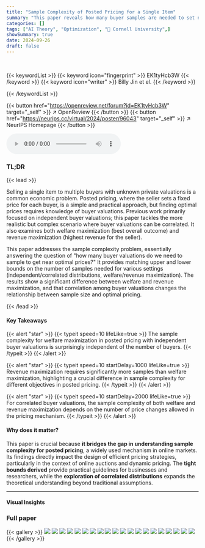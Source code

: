 ```yaml
---
title: "Sample Complexity of Posted Pricing for a Single Item"
summary: "This paper reveals how many buyer samples are needed to set near-optimal posted prices for a single item, resolving a fundamental problem in online markets and offering both theoretical and practical ..."
categories: []
tags: ["AI Theory", "Optimization", "🏢 Cornell University",]
showSummary: true
date: 2024-09-26
draft: false
---
```


<br>

{{< keywordList >}}
{{< keyword icon="fingerprint" >}} EK1tyHcb3W {{< /keyword >}}
{{< keyword icon="writer" >}} Billy Jin et el. {{< /keyword >}}
 
{{< /keywordList >}}

{{< button href="https://openreview.net/forum?id=EK1tyHcb3W" target="_self" >}}
↗ OpenReview
{{< /button >}}
{{< button href="https://neurips.cc/virtual/2024/poster/96043" target="_self" >}}
↗ NeurIPS Homepage
{{< /button >}}


<audio controls>
    <source src="https://ai-paper-reviewer.com/EK1tyHcb3W/podcast.wav" type="audio/wav">
    Your browser does not support the audio element.
</audio>


### TL;DR


{{< lead >}}

Selling a single item to multiple buyers with unknown private valuations is a common economic problem.  Posted pricing, where the seller sets a fixed price for each buyer, is a simple and practical approach, but finding optimal prices requires knowledge of buyer valuations.  Previous work primarily focused on independent buyer valuations; this paper tackles the more realistic but complex scenario where buyer valuations can be correlated. It also examines both welfare maximization (best overall outcome) and revenue maximization (highest revenue for the seller). 

This paper addresses the sample complexity problem, essentially answering the question of "how many buyer valuations do we need to sample to get near optimal prices?" It provides matching upper and lower bounds on the number of samples needed for various settings (independent/correlated distributions, welfare/revenue maximization). The results show a significant difference between welfare and revenue maximization, and that correlation among buyer valuations changes the relationship between sample size and optimal pricing.

{{< /lead >}}


#### Key Takeaways

{{< alert "star" >}}
{{< typeit speed=10 lifeLike=true >}} The sample complexity for welfare maximization in posted pricing with independent buyer valuations is surprisingly independent of the number of buyers. {{< /typeit >}}
{{< /alert >}}

{{< alert "star" >}}
{{< typeit speed=10 startDelay=1000 lifeLike=true >}} Revenue maximization requires significantly more samples than welfare maximization, highlighting a crucial difference in sample complexity for different objectives in posted pricing. {{< /typeit >}}
{{< /alert >}}

{{< alert "star" >}}
{{< typeit speed=10 startDelay=2000 lifeLike=true >}} For correlated buyer valuations, the sample complexity of both welfare and revenue maximization depends on the number of price changes allowed in the pricing mechanism. {{< /typeit >}}
{{< /alert >}}

#### Why does it matter?
This paper is crucial because **it bridges the gap in understanding sample complexity for posted pricing**, a widely used mechanism in online markets.  Its findings directly impact the design of efficient pricing strategies, particularly in the context of online auctions and dynamic pricing. The **tight bounds derived** provide practical guidelines for businesses and researchers, while the **exploration of correlated distributions** expands the theoretical understanding beyond traditional assumptions.

------
#### Visual Insights







### Full paper

{{< gallery >}}
<img src="https://ai-paper-reviewer.com/EK1tyHcb3W/1.png" class="grid-w50 md:grid-w33 xl:grid-w25" />
<img src="https://ai-paper-reviewer.com/EK1tyHcb3W/2.png" class="grid-w50 md:grid-w33 xl:grid-w25" />
<img src="https://ai-paper-reviewer.com/EK1tyHcb3W/3.png" class="grid-w50 md:grid-w33 xl:grid-w25" />
<img src="https://ai-paper-reviewer.com/EK1tyHcb3W/4.png" class="grid-w50 md:grid-w33 xl:grid-w25" />
<img src="https://ai-paper-reviewer.com/EK1tyHcb3W/5.png" class="grid-w50 md:grid-w33 xl:grid-w25" />
<img src="https://ai-paper-reviewer.com/EK1tyHcb3W/6.png" class="grid-w50 md:grid-w33 xl:grid-w25" />
<img src="https://ai-paper-reviewer.com/EK1tyHcb3W/7.png" class="grid-w50 md:grid-w33 xl:grid-w25" />
<img src="https://ai-paper-reviewer.com/EK1tyHcb3W/8.png" class="grid-w50 md:grid-w33 xl:grid-w25" />
<img src="https://ai-paper-reviewer.com/EK1tyHcb3W/9.png" class="grid-w50 md:grid-w33 xl:grid-w25" />
<img src="https://ai-paper-reviewer.com/EK1tyHcb3W/10.png" class="grid-w50 md:grid-w33 xl:grid-w25" />
<img src="https://ai-paper-reviewer.com/EK1tyHcb3W/11.png" class="grid-w50 md:grid-w33 xl:grid-w25" />
<img src="https://ai-paper-reviewer.com/EK1tyHcb3W/12.png" class="grid-w50 md:grid-w33 xl:grid-w25" />
<img src="https://ai-paper-reviewer.com/EK1tyHcb3W/13.png" class="grid-w50 md:grid-w33 xl:grid-w25" />
<img src="https://ai-paper-reviewer.com/EK1tyHcb3W/14.png" class="grid-w50 md:grid-w33 xl:grid-w25" />
<img src="https://ai-paper-reviewer.com/EK1tyHcb3W/15.png" class="grid-w50 md:grid-w33 xl:grid-w25" />
<img src="https://ai-paper-reviewer.com/EK1tyHcb3W/16.png" class="grid-w50 md:grid-w33 xl:grid-w25" />
<img src="https://ai-paper-reviewer.com/EK1tyHcb3W/17.png" class="grid-w50 md:grid-w33 xl:grid-w25" />
<img src="https://ai-paper-reviewer.com/EK1tyHcb3W/18.png" class="grid-w50 md:grid-w33 xl:grid-w25" />
<img src="https://ai-paper-reviewer.com/EK1tyHcb3W/19.png" class="grid-w50 md:grid-w33 xl:grid-w25" />
<img src="https://ai-paper-reviewer.com/EK1tyHcb3W/20.png" class="grid-w50 md:grid-w33 xl:grid-w25" />
{{< /gallery >}}